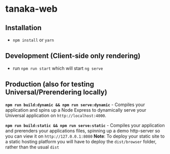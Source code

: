 # tanaka-web

## Installation
* `npm install` or `yarn`

## Development (Client-side only rendering)
* run `npm run start` which will start `ng serve`

## Production (also for testing Universal/Prerendering locally)
**`npm run build:dynamic && npm run serve:dynamic`** - Compiles your application and spins up a Node Express to dynamically serve your Universal application on `http://localhost:4000`.

**`npm run build:static && npm run serve:static`** - Compiles your application and prerenders your applications files, spinning up a demo http-server so you can view it on `http://127.0.0.1:8080`
**Note**: To deploy your static site to a static hosting platform you will have to deploy the `dist/browser` folder, rather than the usual `dist`
